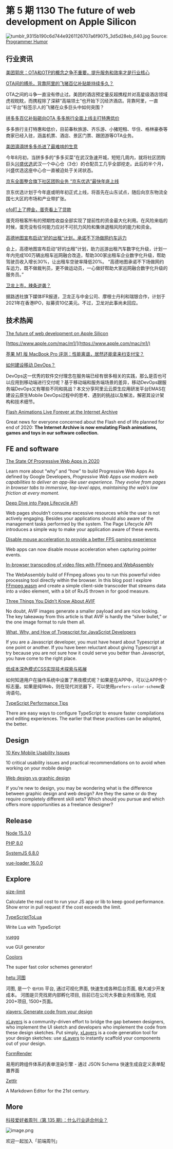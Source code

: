 # 第 5 期 1130 The future of web development on Apple Silicon
![tumblr_9315b190c6d744e9261126707a6f9075_3d5d28eb_640.jpg](https://cdn.nlark.com/yuque/0/2020/jpeg/85771/1606524820832-98eb01c9-dc52-4a97-a2ae-d8ad88ec9ebb.jpeg#align=left&display=inline&height=374&margin=%5Bobject%20Object%5D&name=tumblr_9315b190c6d744e9261126707a6f9075_3d5d28eb_640.jpg&originHeight=637&originWidth=640&size=74289&status=done&style=none&width=376)
Source: [Programmer Humor](https://programmerhumour.tumblr.com/post/634527951861547008/we-do-not-know-where-we-want-to-go-but-maybe-we)
## 行业资讯
[美团郭庆：OTA和OTP的概念之争不重要，提升服务和效率才是行业核心](https://mp.weixin.qq.com/s/Ws3ycy-dlwdY7KeWFBD2cg)


[OTA间的搏杀，背靠阿里的飞猪百亿补贴能持续多久？](https://mp.weixin.qq.com/s/Moq2AquH8VIbxBl4er-I2g)

OTA之间的斗争一直没有停止过。美团的酒店预定量反超携程并对高星级酒店领域虎视眈眈，而携程除了深耕“高端领土”也开始下沉经济酒店。背靠阿里，一直以“平台”标签示人的飞猪在众多巨头中如何突围？

[拼多多百亿补贴砸向OTA 多多旅行全面上线主打特惠低价](https://36kr.com/p/986442383843973)

多多旅行主打特惠和低价，目前春秋旅游、齐乐游、小猪短租、华住、格林豪泰等商家已经入驻，涵盖机票、酒店、景区门票、跟团游等OTA业务。

[美团滴滴拼多多杀进了最难啃的生意](https://36kr.com/p/984794150967945)

今年8月初，当拼多多的“多多买菜”在武汉急速开城，短短几周内，就将社区团购巨头[兴盛优选](https://36kr.com/projectDetails/378055)武汉一个中心仓（3仓）的仓配员工几乎全部挖走。此后的半个月，兴盛优选这座中心仓一直被迫处于关闭状态。

[京东全面整合旗下社区团购业务 “京东优选”最快年底上线](https://36kr.com/p/986474555155072)

京东优选计划于今年底或明年初正式上线，将首先在山东试点，随后向京东物流全国七大区的市场和产业带扩张。

[ofo盯上了押金，蛋壳看上了贷款](https://mp.weixin.qq.com/s/GTrMH8DsI3TFDPTKlim5AQ)

蛋壳将租客所有的预期性收益全部实现了提前性的资金最大化利用。在风险来临的时候，蛋壳没有任何能力应对不可抗力风险和集体退租风险的能力和资金。

[高德地图宣布启动“好的出租”计划，承诺不下场做网约车运力](https://www.thepaper.cn/newsDetail_forward_10153078)

会上，高德地图宣布启动“好的出租”计划，助力巡游出租汽车数字化升级，计划一年内完成100万辆出租车巡网融合改造，帮助300家出租车企业数字化升级，帮助驾驶员收入增长30%，让出租车空驶率降低20%。
“高德地图承诺不下场做网约车运力，既不做裁判员，更不做运动员，一心做好帮助大家巡网融合数字化升级的服务员。”

[卫龙上市，辣条逆袭？](https://mp.weixin.qq.com/s/FvdM5AgNfVBz8iHyO6Pr4g)

据路透社旗下媒体IFR报道，卫龙正与中金公司、摩根士丹利和瑞银合作，计划于2021年在香港IPO，拟募资10亿美元。不过，卫龙对此事尚未回应。 

## 技术热闻
[The future of web development on Apple Silicon](https://areknawo.com/the-future-of-web-development-on-apple-silicon/)


[https://www.apple.com/mac/m1/](https://www.apple.com/mac/m1/)


[苹果 M1 版 MacBook Pro 评测：性能离谱，居然还能拿来扫支付宝？](https://mp.weixin.qq.com/s/n34g6vZrK5GyE4k5GIu2RA)


[如何建设移动 DevOps？](https://mp.weixin.qq.com/s/YLvDLnqkLzU2wIhkrqzIEQ)

DevOps这一优秀的软件交付理念在服务端已经有很多相关的实践，那么是否也可以应用到移动端进行交付呢？基于移动端和服务端场景的差异，移动DevOps跟服务端DevOps又有哪些不同和挑战？本文分享阿里云云原生应用研发平台EMAS在建设云原生Mobile DevOps过程中的思考、遇到的挑战以及解法，解密其设计架构和技术细节。

[Flash Animations Live Forever at the Internet Archive](http://blog.archive.org/2020/11/19/flash-animations-live-forever-at-the-internet-archive/)

Great news for everyone concerned about the Flash end of life planned for end of 2020: **The Internet Archive is now emulating Flash animations, games and toys in our software collection.**

## FE and software
[The State Of Progressive Web Apps in 2020](https://medium.com/javascript-in-plain-english/progressive-web-apps-in-2020-2691966ab7d9)

Learn more about “why” and “how” to build Progressive Web Apps
As defined by Google Developers, _Progressive Web Apps use modern web capabilities to deliver an app-like user experience. They evolve from pages in browser tabs to immersive, top-level apps, maintaining the web’s low friction at every moment._

[Deep Dive into Page Lifecycle API](https://blog.bitsrc.io/page-lifecycle-api-a-browser-api-every-frontend-developer-should-know-b1c74948bd74)

Web pages shouldn’t consume excessive resources while the user is not actively engaging. Besides your applications should also aware of the management tasks performed by the system. The Page Lifecycle API introduces a simple way to make your application aware of these events.

[Disable mouse acceleration to provide a better FPS gaming experience](https://web.dev/disable-mouse-acceleration/)

Web apps can now disable mouse acceleration when capturing pointer events.

[In-browser transcoding of video files with FFmpeg and WebAssembly](https://blog.scottlogic.com/2020/11/23/ffmpeg-webassembly.html)

The WebAssembly build of FFmpeg allows you to run this powerful video processing tool directly within the browser. In this blog post I explore [FFmpeg.wasm](https://github.com/ffmpegwasm/ffmpeg.wasm) and create a simple client-side transcoder that streams data into a video element, with a bit of RxJS thrown in for good measure.

[Three Things You Didn’t Know About AVIF](https://css-tricks.com/three-things-you-didnt-know-about-avif/)

No doubt, AVIF images generate a smaller payload and are nice looking. The key takeaway from this article is that AVIF is hardly the “silver bullet,” or the one image format to rule them all.

[What, Why, and How of Typescript for JavaScript Developers](https://livecodestream.dev/post/2020-11-24-what-why-and-how-of-typescript-for-javascript-developers/)

If you are a Javascript developer, you must have heard about Typescript at one point or another. If you have been reluctant about giving Typescript a try because you are not sure how it could serve you better than Javascript, you have come to the right place.

[低成本深色模式CSS实现技术探索与拓展](https://www.zhangxinxu.com/wordpress/2020/11/css-mix-blend-mode-filter-dark-theme/)

如何知道用户在操作系统中设置了黑夜模式呢？如果是在APP中，可以让APP传个标志量。如果是纯Web，则在现代浏览器下，可以使用`prefers-color-scheme`查询语句。

[TypeScript Performance Tips](https://github.com/microsoft/TypeScript/wiki/Performance)

There are easy ways to configure TypeScript to ensure faster compilations and editing experiences. The earlier that these practices can be adopted, the better.

## Design
[10 Key Mobile Usability Issues](https://uxplanet.org/10-key-mobile-usability-issues-7029b8efe119)

10 critical usability issues and practical recommendations on to avoid when working on your mobile design

[Web design vs graphic design](https://uxplanet.org/web-design-vs-graphic-design-cc55e16a793a)

If you’re new to design, you may be wondering what is the difference between graphic design and web design? Are they the same or do they require completely different skill sets? Which should you pursue and which offers more opportunities as a freelance designer?

## Release
[Node 15.3.0](https://nodejs.org/en/blog/release/v15.3.0/)


[PHP 8.0](https://www.php.net/releases/8.0/zh.php)


[SystemJS 6.8.0](https://github.com/systemjs/systemjs/releases/tag/6.8.0)


[vue-loader 16.0.0](https://github.com/vuejs/vue-loader/releases/tag/v16.0.0)


## Explore
[size-limit](https://github.com/ai/size-limit)

Calculate the real cost to run your JS app or lib to keep good performance. Show error in pull request if the cost exceeds the limit.

[TypeScriptToLua](https://typescripttolua.github.io/)

Write Lua with TypeScript

[vuegg](https://github.com/vuegg/vuegg)

vue GUI generator

[Coolors](https://coolors.co/)

The super fast color schemes generator!

[hetu 河图](https://github.com/LianjiaTech/hetu)

河图, 是一个 `低代码` 平台, 通过可视化界面, 快速生成各种后台页面, 极大减少开发成本。
河图是贝壳找房内部孵化项目, 目前已在公司大多数业务线落地, 完成200+项目, 1500+页面。

[xlayers: Generate code from your design](https://github.com/xlayers/xlayers)

[xLayers](https://xlayers.dev/) is a community-driven effort to bridge the gap between designers, who implement the UI sketch and developers who implement the code from these design sketches. Put simply, [xLayers](https://xlayers.design/) is a code generation tool for your design sketches: use [xLayers](https://xlayers.app/) to instantly scaffold your components out of your design.

[FormRender](https://github.com/alibaba/form-render)

易用的跨组件体系的表单渲染引擎 - 通过 JSON Schema 快速生成自定义表单配置界面

[Zettlr](https://github.com/Zettlr/Zettlr)

A Markdown Editor for the 21st century.

## More
[科技爱好者周刊（第 135 期）：什么行业适合创业？](http://www.ruanyifeng.com/blog/2020/11/weekly-issue-135.html)

![image.png](https://cdn.nlark.com/yuque/0/2020/png/85771/1605930034828-7fc81343-651f-4a15-8465-eebe5a23cf61.png#align=left&display=inline&height=31&margin=%5Bobject%20Object%5D&name=image.png&originHeight=90&originWidth=2186&size=14325&status=done&style=none&width=746)


欢迎一起加入「前端周刊」
